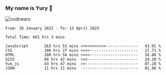 ### My name is Yury 👋 
![codrwars](https://www.codewars.com/users/litury/badges/micro) 


<!--START_SECTION:waka-->

```text
From: 28 January 2022 - To: 13 April 2023

Total Time: 601 hrs 3 mins

JavaScript       263 hrs 53 mins >>>>>>>>>>>--------------   43.91 %
CSS              106 hrs 27 mins >>>>---------------------   17.71 %
HTML             100 hrs 58 mins >>>>---------------------   16.80 %
SCSS             60 hrs 42 mins  >>>----------------------   10.10 %
Vue.js           43 hrs 47 mins  >>-----------------------   07.28 %
JSON             11 hrs 11 mins  -------------------------   01.86 %
```

<!--END_SECTION:waka-->

